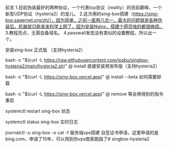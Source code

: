 前言
1.目前伪装最好的两种协议，一个代表tcp协议（reality）的目前巅峰，一个新型UDP协议（hysteria2）的宠儿。
2.这次用的sing-box搭建（https://sing-box.sagernet.org/zh/），因为简单，之前一直用八合一，最大的问题就是各种伪装后，机器就只能拿来科学上网了，因为安装Nginx，搭建个网页啥的都很麻烦。
3.教程亮点，无需自备域名。
4.passwall发现没有类似的设置教程，所以出一个。

安装sing-box
正式版 （支持hysteria2）

bash -c "$(curl -L https://raw.githubusercontent.com/josbu/singbox-hysteria2/main/hysteria2.sh)" @ install
直接安装预发布版（支持hysteria2）

bash -c "$(curl -L https://sing-box.vercel.app)" @ install --beta
如何需要卸载

bash -c "$(curl -L https://sing-box.vercel.app)" @ remove
等会用得到的指令
重启

systemctl restart sing-box
状态

systemctl status sing-box
实时日志

journalctl -u sing-box -o cat -f
服务端vps搭建
自签证书申请，这里申请的是bing.com，申请了10年，可以用到你vps商家跑路了# singbox-hysteria2
